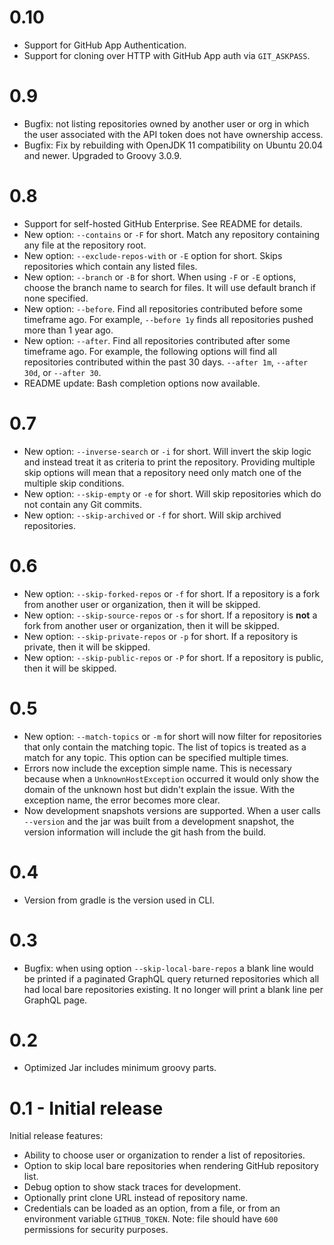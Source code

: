 # 0.10

- Support for GitHub App Authentication.
- Support for cloning over HTTP with GitHub App auth via `GIT_ASKPASS`.

# 0.9

- Bugfix: not listing repositories owned by another user or org in which the
  user associated with the API token does not have ownership access.
- Bugfix: Fix by rebuilding with OpenJDK 11 compatibility on Ubuntu 20.04 and
  newer.  Upgraded to Groovy 3.0.9.

# 0.8

- Support for self-hosted GitHub Enterprise.  See README for details.
- New option: `--contains` or `-F` for short.  Match any repository containing
  any file at the repository root.
- New option: `--exclude-repos-with` or `-E` option for short.  Skips
  repositories which contain any listed files.
- New option: `--branch` or `-B` for short.  When using `-F` or `-E` options,
  choose the branch name to search for files.  It will use default branch if
  none specified.
- New option: `--before`.  Find all repositories contributed before some
  timeframe ago.  For example, `--before 1y` finds all repositories pushed more
  than 1 year ago.
- New option: `--after`.  Find all repositories contributed after some
  timeframe ago.  For example, the following options will find all repositories
  contributed within the past 30 days.  `--after 1m`, `--after 30d`, or `--after
  30`.
- README update: Bash completion options now available.

# 0.7

- New option: `--inverse-search` or `-i` for short.  Will invert the skip logic
  and instead treat it as criteria to print the repository.  Providing multiple
  skip options will mean that a repository need only match one of the multiple
  skip conditions.
- New option: `--skip-empty` or `-e` for short.  Will skip repositories which do
  not contain any Git commits.
- New option: `--skip-archived` or `-f` for short.  Will skip archived
  repositories.

# 0.6

- New option: `--skip-forked-repos` or `-f` for short.  If a repository is a fork from another user
  or organization, then it will be skipped.
- New option: `--skip-source-repos` or `-s` for short.  If a repository is
  **not** a fork from another user or organization, then it will be skipped.
- New option: `--skip-private-repos` or `-p` for short.  If a repository is
  private, then it will be skipped.
- New option: `--skip-public-repos` or `-P` for short.  If a repository is
  public, then it will be skipped.

# 0.5

- New option: `--match-topics` or `-m` for short will now filter for
  repositories that only contain the matching topic.  The list of topics is
  treated as a match for any topic.  This option can be specified multiple
  times.
- Errors now include the exception simple name.  This is necessary because when
  a `UnknownHostException` occurred it would only show the domain of the unknown
  host but didn't explain the issue.  With the exception name, the error becomes
  more clear.
- Now development snapshots versions are supported.  When a user calls
  `--version` and the jar was built from a development snapshot, the version
  information will include the git hash from the build.

# 0.4

- Version from gradle is the version used in CLI.

# 0.3

- Bugfix: when using option `--skip-local-bare-repos` a blank line would be
  printed if a paginated GraphQL query returned repositories which all had local
  bare repositories existing.  It no longer will print a blank line per GraphQL
  page.

# 0.2

- Optimized Jar includes minimum groovy parts.

#  0.1 - Initial release

Initial release features:

- Ability to choose user or organization to render a list of repositories.
- Option to skip local bare repositories when rendering GitHub repository list.
- Debug option to show stack traces for development.
- Optionally print clone URL instead  of repository name.
- Credentials can be loaded as an option, from a file, or from an environment
  variable `GITHUB_TOKEN`.  Note: file should have `600` permissions for
  security purposes.
